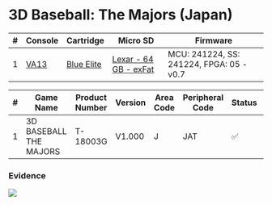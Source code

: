# 3D Baseball: The Majors (Japan)

| #   | Console                                             | Cartridge                                                                             | Micro SD                                                                        | Firmware                                 |
| --- | --------------------------------------------------- | ------------------------------------------------------------------------------------- | ------------------------------------------------------------------------------- | ---------------------------------------- |
| 1   | [VA13](../../../../../Info/Consoles/VA13/README.md) | [Blue Elite](../../../../../Info/Cartridges/GuangzhouSanStarOnlineShop/1.6/README.md) | [Lexar - 64 GB - exFat](../../../../../Info/SdCards/Lexar/64GB/exfat/README.md) | MCU: 241224, SS: 241224, FPGA: 05 - v0.7 |

| #   | Game Name              | Product Number | Version | Area Code | Peripheral Code | Status             | Time Played |
| --- | ---------------------- | -------------- | ------- | --------- | --------------- | ------------------ | ----------- |
| 1   | 3D BASEBALL THE MAJORS | T-18003G       | V1.000  | J         | JAT             | :white_check_mark: | 15 minutes  |

### Evidence

[![](https://img.youtube.com/vi/sVsrunwtYVE/0.jpg)](https://www.youtube.com/watch?v=sVsrunwtYVE)
